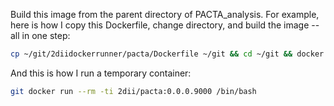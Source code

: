 Build this image from the parent directory of PACTA_analysis. For example, 
here is how I copy this Dockerfile, change directory, and build the image
-- all in one step:

```bash
cp ~/git/2diidockerrunner/pacta/Dockerfile ~/git && cd ~/git && docker build . --tag 2dii/pacta:0.0.0.9000
```

And this is how I run a temporary container:

```bash
git docker run --rm -ti 2dii/pacta:0.0.0.9000 /bin/bash
```

